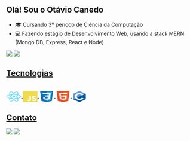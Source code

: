 ## Olá! Sou o Otávio Canedo 

- 🎓 Cursando 3º período de Ciência da Computação
- 💻 Fazendo estágio de Desenvolvimento Web, usando a stack MERN (Mongo DB, Express, React e Node)

<div>
  <a href="https://github.com/OtavioCanedo">
  <img height="167em" src="https://github-readme-stats.vercel.app/api?username=OtavioCanedo&show_icons=true&theme=dracula&include_all_commits=true&count_private=true" />
  <img height="167em" src="https://github-readme-stats.vercel.app/api/top-langs/?username=OtavioCanedo&layout=compact&langs_count=16&theme=dracula" />
</div>

## Tecnologias
  
<div style="display: inline_block"><br>
  <img align="center" alt="Canedo-React" height="30" width="40" src="https://raw.githubusercontent.com/devicons/devicon/master/icons/react/react-original.svg">
  <img align="center" alt="Canedo-JS" height="30" width="40" src="https://raw.githubusercontent.com/devicons/devicon/master/icons/javascript/javascript-plain.svg">
  <img align="center" alt="Canedo-CSS" height="30" width="40" src="https://raw.githubusercontent.com/devicons/devicon/master/icons/css3/css3-original.svg">
  <img align="center" alt="Canedo-HTML" height="30" width="40" src="https://raw.githubusercontent.com/devicons/devicon/master/icons/html5/html5-original.svg">
  <img align="center" alt="Canedo-C" height="30" width="40" src="https://raw.githubusercontent.com/devicons/devicon/master/icons/c/c-original.svg">
</div>
  
## Contato
  
<div>
  <a href = "mailto:otaviocanedodev@outlook.com"><img src="https://img.shields.io/badge/-Email-%23333?style=for-the-badge&logo=gmail&logoColor=white" target="_blank"></a>
  <a href="https://www.linkedin.com/in/otavio-canedo-235267b3/" target="_blank"><img height="35em" src="https://img.shields.io/badge/-LinkedIn-%230077B5?style=for-the-badge&logo=linkedin&logoColor=white" target="_blank"></a>
</div>
